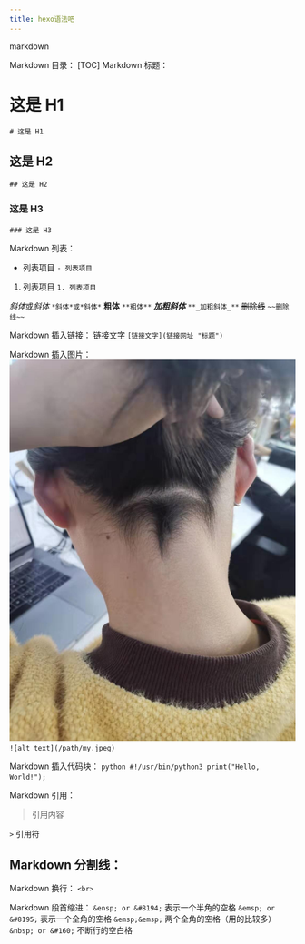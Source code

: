 ```yaml
---
title: hexo语法吧
---
```


markdown

<!-- more -->

Markdown 目录：
[TOC]
Markdown 标题：

# 这是 H1

`# 这是 H1`

## 这是 H2

`## 这是 H2`

### 这是 H3

`### 这是 H3`

Markdown 列表：

- 列表项目
  `- 列表项目`

1. 列表项目
   `1. 列表项目`

*斜体*或*斜体*
`*斜体*或*斜体*`
**粗体**
`**粗体**`
**_加粗斜体_**
`**_加粗斜体_**`
~~删除线~~
`~~删除线~~`

Markdown 插入链接：
[链接文字](链接网址 "标题")
`[链接文字](链接网址 "标题")`

Markdown 插入图片：
![alt text](/path/my.jpeg)
`![alt text](/path/my.jpeg)`

Markdown 插入代码块：
`python #!/usr/bin/python3 print("Hello, World!"); `

Markdown 引用：

> 引用内容

`>` 引用符

## Markdown 分割线：

Markdown 换行：
`<br>`

Markdown 段首缩进：
`&ensp; or &#8194;` 表示一个半角的空格
`&emsp; or &#8195;` 表示一个全角的空格
`&emsp;&emsp;` 两个全角的空格（用的比较多）
`&nbsp; or &#160;` 不断行的空白格
